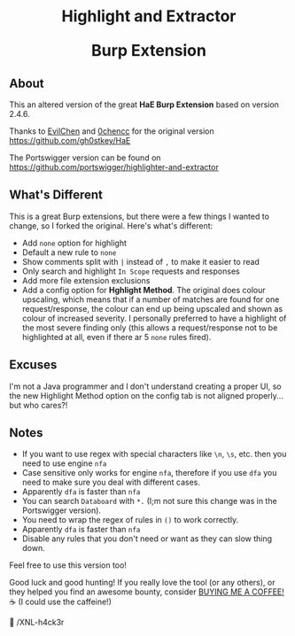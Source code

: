 <center><h1>Highlight and Extractor<p>Burp Extension</h1></center>

## About

This an altered version of the great **HaE Burp Extension** based on version 2.4.6.

Thanks to <a href="https://github.com/gh0stkey">EvilChen</a> and <a href="https://github.com/0chencc">0chencc</a> for the original version https://github.com/gh0stkey/HaE

The Portswigger version can be found on https://github.com/portswigger/highlighter-and-extractor

## What's Different

This is a great Burp extensions, but there were a few things I wanted to change, so I forked the original. Here's what's different:

- Add `none` option for highlight
- Default a new rule to `none`
- Show comments split with `|` instead of `,` to make it easier to read
- Only search and highlight `In Scope` requests and responses
- Add more file extension exclusions
- Add a config option for **Hghlight Method**. The original does colour upscaling, which means that if a number of matches are found for one request/response, the colour can end up being upscaled and shown as colour of increased severity. I personally preferred to have a highlight of the most severe finding only (this allows a request/response not to be highlighted at all, even if there ar 5 `none` rules fired).

## Excuses

I'm not a Java programmer and I don't understand creating a proper UI, so the new Highlight Method option on the config tab is not aligned properly... but who cares?!

## Notes

- If you want to use regex with special characters like `\n`, `\s`, etc. then you need to use engine `nfa`
- Case sensitive only works for engine `nfa`, therefore if you use `dfa` you need to make sure you deal with different cases.
- Apparently `dfa` is faster than `nfa`
- You can search `Databoard` with `*.` (I;m not sure this change was in the Portswigger version).
- You need to wrap the regex of rules in `()` to work correctly.
- Apparently `dfa` is faster than `nfa`
- Disable any rules that you don't need or want as they can slow thing down.

Feel free to use this version too!

Good luck and good hunting!
If you really love the tool (or any others), or they helped you find an awesome bounty, consider [BUYING ME A COFFEE!](https://ko-fi.com/xnlh4ck3r) ☕ (I could use the caffeine!)

🤘 /XNL-h4ck3r
